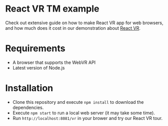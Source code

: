 # React VR TM example
Check out extensive guide on how to make React VR app for web browsers, and how much does 
it cost in our demonstration about [React VR](https://thinkmobiles.com/how-much-cost-create-react-vr-app/).

# Requirements

- A browser that supports the WebVR API
- Latest version of Node.js
# Installation

- Clone this repository and execute `npm install` to download the dependencies.
- Execute `npm start` to run a local web server (it may take some time).
- Run `http://localhost:8081/vr` in your brower and try our React VR tour.
